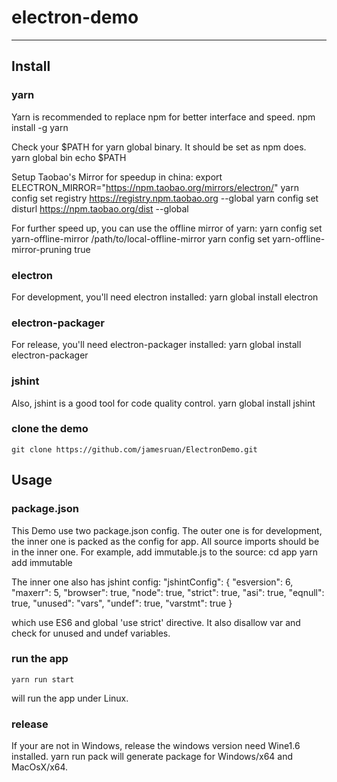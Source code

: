 # electron-demo
----
## Install
### yarn
Yarn is recommended to replace npm for better interface and speed.
    npm install -g yarn

Check your $PATH for yarn global binary. It should be set as npm does.
    yarn global bin
    echo $PATH

Setup Taobao's Mirror for speedup in china:
    export ELECTRON_MIRROR="https://npm.taobao.org/mirrors/electron/"
    yarn config set registry https://registry.npm.taobao.org --global
    yarn config set disturl https://npm.taobao.org/dist --global

For further speed up, you can use the offline mirror of yarn:
    yarn config set yarn-offline-mirror /path/to/local-offline-mirror
    yarn config set yarn-offline-mirror-pruning true

### electron
For development, you'll need electron installed:
    yarn global install electron

### electron-packager
For release, you'll need electron-packager installed:
    yarn global install electron-packager

### jshint
Also, jshint is a good tool for code quality control.
    yarn global install jshint

### clone the demo
    git clone https://github.com/jamesruan/ElectronDemo.git

## Usage
### package.json
This Demo use two package.json config.
The outer one is for development, the inner one is packed as the config for app.
All source imports should be in the inner one. For example, add immutable.js to the source:
    cd app
    yarn add immutable

The inner one also has jshint config:
    "jshintConfig": {
      "esversion": 6,
      "maxerr": 5,
      "browser": true,
      "node": true,
      "strict": true,
      "asi": true,
      "eqnull": true,
      "unused": "vars",
      "undef": true,
      "varstmt": true
    }

which use ES6 and global 'use strict' directive. It also disallow var and check for unused and undef variables.

### run the app
    yarn run start
will run the app under Linux.

### release
If your are not in Windows, release the windows version need Wine1.6 installed.
    yarn run pack
will generate package for Windows/x64 and MacOsX/x64.
